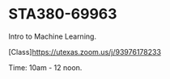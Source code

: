 # STA380-69963

Intro to Machine Learning.

[Class]<https://utexas.zoom.us/j/93976178233>

Time: 10am - 12 noon.
